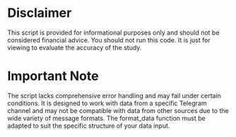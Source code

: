 # Disclaimer
This script is provided for informational purposes only and should not be considered financial advice.
You should not run this code. It is just for viewing to evaluate the accuracy of the study.

# Important Note
The script lacks comprehensive error handling and may fail under certain conditions.
It is designed to work with data from a specific Telegram channel and may not be compatible with data from other sources due to the wide variety of message formats.
The format_data function must be adapted to suit the specific structure of your data input.
